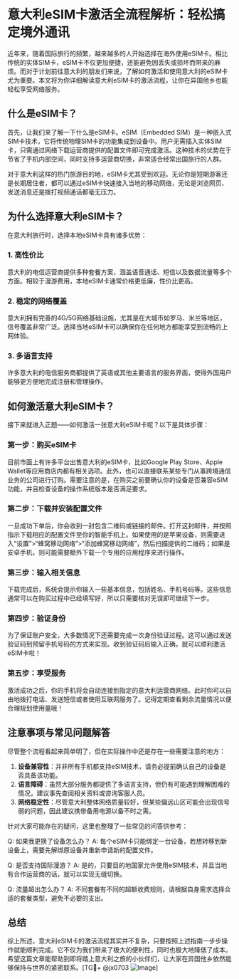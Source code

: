 # 意大利eSIM卡激活全流程解析：轻松搞定境外通讯

近年来，随着国际旅行的频繁，越来越多的人开始选择在海外使用eSIM卡。相比传统的实体SIM卡，eSIM卡不仅更加便捷，还能避免因丢失或损坏而带来的麻烦。而对于计划前往意大利的朋友们来说，了解如何激活和使用意大利的eSIM卡尤为重要。本文将为你详细解读意大利eSIM卡的激活流程，让你在异国他乡也能轻松享受网络服务。

## 什么是eSIM卡？

首先，让我们来了解一下什么是eSIM卡。eSIM（Embedded SIM）是一种嵌入式SIM卡技术，它将传统物理SIM卡的功能集成到设备中。用户无需插入实体SIM卡，只需通过网络下载运营商提供的配置文件即可完成激活。这种技术的优势在于节省了手机内部空间，同时支持多运营商切换，非常适合经常出国旅行的人群。

对于意大利这样的热门旅游目的地，eSIM卡尤其受到欢迎。无论你是短期游客还是长期居住者，都可以通过eSIM卡快速接入当地的移动网络，无论是浏览网页、发送消息还是拨打视频通话都毫无压力。

## 为什么选择意大利eSIM卡？

在意大利旅行时，选择本地eSIM卡具有诸多优势：

### 1. 高性价比
意大利的电信运营商提供多种套餐方案，涵盖语音通话、短信以及数据流量等多个方面。相较于漫游费用，本地eSIM卡通常价格更低廉，性价比更高。

### 2. 稳定的网络覆盖
意大利拥有完善的4G/5G网络基础设施，尤其是在大城市如罗马、米兰等地区，信号覆盖非常广泛。选择当地eSIM卡可以确保你在任何地方都能享受到流畅的上网体验。

### 3. 多语言支持
许多意大利的电信服务商都提供了英语或其他主要语言的服务界面，使得外国用户能够更方便地完成注册和管理操作。

## 如何激活意大利eSIM卡？

接下来就进入正题——如何激活一张意大利eSIM卡呢？以下是具体步骤：

### 第一步：购买eSIM卡
目前市面上有许多平台出售意大利的eSIM卡，比如Google Play Store、Apple Wallet等应用商店内都有相关选项。此外，也可以直接联系某些专门从事跨境通信业务的公司进行订购。需要注意的是，在购买之前要确认你的设备是否兼容eSIM功能，并且检查设备的操作系统版本是否满足要求。

### 第二步：下载并安装配置文件
一旦成功下单后，你会收到一封包含二维码或链接的邮件。打开这封邮件，并按照指示下载相应的配置文件至你的智能手机上。如果使用的是苹果设备，则需要进入“设置”>“蜂窝移动网络”>“添加蜂窝移动网络”，然后扫描提供的二维码；如果是安卓手机，则可能需要额外下载一个专用的应用程序来进行操作。

### 第三步：输入相关信息
下载完成后，系统会提示你输入一些基本信息，包括姓名、手机号码等。这些信息通常可以在购买过程中已经填写好，所以只需要核对无误即可继续下一步。

### 第四步：验证身份
为了保证账户安全，大多数情况下还需要完成一次身份验证过程。这可以通过发送验证码到预留手机号码的方式来实现。收到验证码后输入正确，就可以顺利激活eSIM卡啦！

### 第五步：享受服务
激活成功之后，你的手机将会自动连接到指定的意大利运营商网络。此时你可以自由地拨打电话、发送短信或者使用互联网服务了。记得定期查看剩余流量情况以便合理规划使用量哦！

## 注意事项与常见问题解答

尽管整个流程看起来简单明了，但在实际操作中还是存在一些需要注意的地方：

1. **设备兼容性**：并非所有手机都支持eSIM技术，请务必提前确认自己的设备是否具备该功能。
2. **语言障碍**：虽然大部分服务都提供了多语言支持，但仍有可能遇到理解困难的情况，建议事先查阅相关资料或咨询客服人员。
3. **网络稳定性**：尽管意大利整体网络质量较好，但某些偏远山区可能会出现信号弱的问题，因此建议携带备用电源以备不时之需。

针对大家可能存在的疑问，这里也整理了一些常见的问答供参考：

Q: 如果我更换了设备怎么办？
A: 每个eSIM卡只能绑定一台设备，若想转移到新设备上，需要先解绑原设备并重新申请新的配置文件。

Q: 是否支持国际漫游？
A: 是的，只要目的地国家允许使用eSIM技术，并且当地有合作运营商的话，就可以实现无缝切换。

Q: 流量超出怎么办？
A: 不同套餐有不同的超额收费规则，请根据自身需求选择合适的套餐类型，避免不必要的支出。

## 总结

综上所述，意大利eSIM卡的激活流程其实并不复杂，只要按照上述指南一步步操作就能顺利完成。它不仅为我们带来了极大的便利性，同时也极大地降低了成本。希望这篇文章能帮助到即将踏上意大利之旅的小伙伴们，让大家在异国他乡依然能够保持与世界的紧密联系。[TG💪+ @jx0703 ![Image](https://github.com/user-attachments/assets/dbca1d08-cadb-493c-b0ec-ad6f7a83f270)]